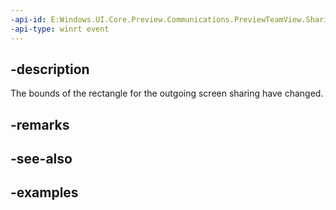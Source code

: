 ```yaml
---
-api-id: E:Windows.UI.Core.Preview.Communications.PreviewTeamView.SharingScreenBoundsChanged
-api-type: winrt event
---
```


## -description
The bounds of the rectangle for the outgoing screen sharing have changed.

## -remarks

## -see-also

## -examples

